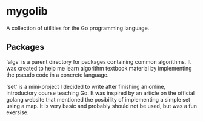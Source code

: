 # mygolib
A collection of utilities for the Go programming language.

## Packages
'algs' is a parent directory for packages containing common algorithms.
It was created to help me learn algorithm textbook material by implementing the pseudo code in a concrete language.

'set' is a mini-project I decided to write after finishing an online, introductory course teaching Go.
It was inspired by an article on the official golang website that mentioned the posibility of implementing a simple set using a map.
It is very basic and probably should not be used, but was a fun exersise.
